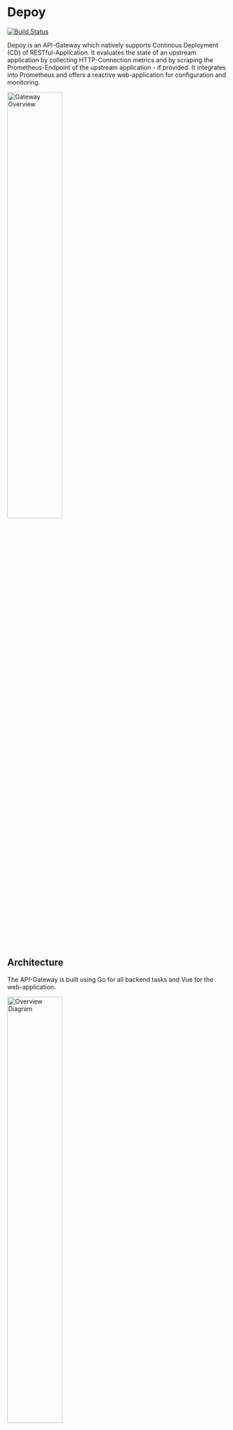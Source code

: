 # Depoy

[![Build Status](https://travis-ci.com/rgumi/depoy.svg?branch=master)](https://travis-ci.com/rgumi/depoy)

Depoy is an API-Gateway which natively supports Continous Deployment (CD) of RESTful-Application. It evaluates the state of an upstream application by collecting HTTP-Connection metrics and by scraping the Prometheus-Endpoint of the upstream application - if provided. It integrates into Prometheus and offers a reactive web-application for configuration and monitoring.

<img src="https://github.com/rgumi/depoy/raw/master/images/APIGatewayOverview.png" width="50%" alt="Gateway Overview" />


## Architecture

The API-Gateway is built using Go for all backend tasks and Vue for the web-application.

<img src="https://github.com/rgumi/depoy/raw/master/images/OverviewDiagram.png" width="50%" alt="Overview Diagram" />

## Building

Using the provided ["Dockerfile_multistage"](Dockerfile_multistage) you are able to build the dockerimage yourself. A prebuild image can be found in the [Dockerhub](https://hub.docker.com/repository/docker/rgummich/depoy).

By using npm and go it is also possible to build the executable without needing Docker.

```lang-bash
cd webapp
npm install
npm run build
cd ..
go get -u github.com/gobuffalo/packr/v2/packr2
CGO_ENABLED=0 packr2 build -a -o depoy .
```

## Deployment

Depoy provides args that can be used to configure the core components. Using "./depoy --help" you are able to view all args and their default values.
When starting Depoy these args can be set, e. g. through Dockers entrypoint.

## Examples

Examples of configurations in YAML can be found under the folder "examples".

## Access 